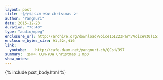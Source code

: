 ```yaml
---
layout: post
title: "양누리 CCM-WOW Christmas 2"
author: "Yangnuri"
date: 2015-12-23
duration: "70:40"
type: "audio/mpeg"
enclosure_url: http://archive.org/download/Voice151223Part/Voice%20(151223)%20-%20Part.mp3
enclosure_bytes_size: 91,524,416       
link:
  youtube:    http://cafe.daum.net/yangnuri-ch/QCsH/397
summary:  양누리 CCM-WOW Christmas 2.mp3
show_notes:
---
```

{% include post_body.html %}
